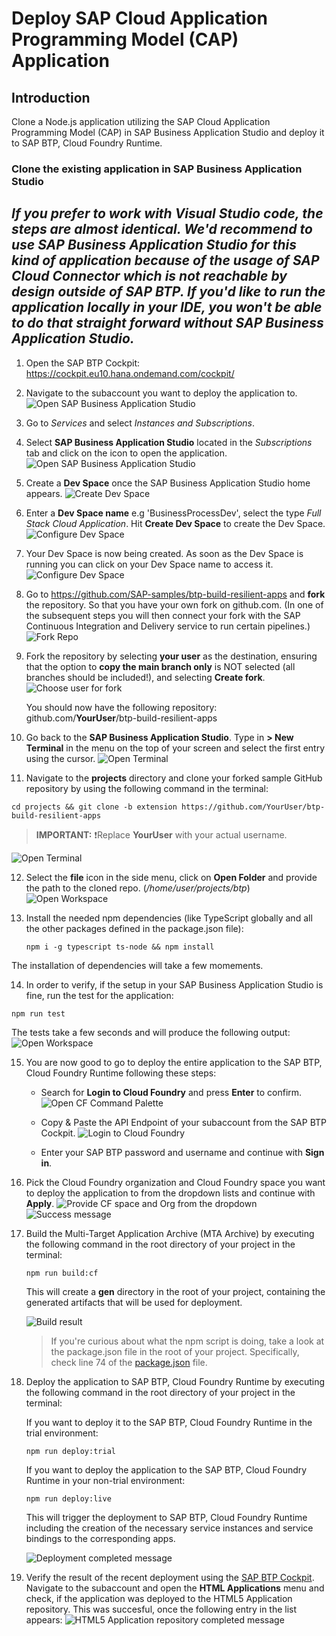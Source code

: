 # Deploy SAP Cloud Application Programming Model (CAP) Application

## Introduction

Clone a Node.js application utilizing the SAP Cloud Application Programming Model (CAP) in SAP Business Application Studio and deploy it to SAP BTP, Cloud Foundry Runtime.

### Clone the existing application in SAP Business Application Studio


*If you prefer to work with Visual Studio code, the steps are almost identical. We'd recommend to use SAP Business Application Studio for this kind of application because of the usage of SAP Cloud Connector which is not reachable by design outside of SAP BTP. If you'd like to run the application locally in your IDE, you won't be able to do that straight forward without SAP Business Application Studio.* 
---
1. Open the SAP BTP Cockpit: <https://cockpit.eu10.hana.ondemand.com/cockpit/>
2. Navigate to the subaccount you want to deploy the application to.
   ![Open SAP Business Application Studio](./images/open_subaccount.png)

3. Go to _Services_ and select _Instances and Subscriptions_.

4. Select **SAP Business Application Studio** located in the _Subscriptions_ tab and click on the icon to open the application.
   ![Open SAP Business Application Studio](./images/open_bas.png)

5. Create a **Dev Space** once the SAP Business Application Studio home appears.
   ![Create Dev Space](./images/dev-cap-app-3.png)

6. Enter a **Dev Space name** e.g 'BusinessProcessDev', select the type _Full Stack Cloud Application_. Hit **Create Dev Space** to create the Dev Space.
   ![Configure Dev Space](./images/dev-cap-app-4.png)

7. Your Dev Space is now being created. As soon as the Dev Space is running you can click on your Dev Space name to access it.
   ![Configure Dev Space](./images/open_devspace.png)

8. Go to <https://github.com/SAP-samples/btp-build-resilient-apps> and **fork** the repository. So that you have your own fork on github.com. (In one of the subsequent steps you will then connect your fork with the SAP Continuous Integration and Delivery service to run certain pipelines.)
   ![Fork Repo](./images/fork-repo.png)

9. Fork the repository by selecting **your user** as the destination, ensuring that the option to **copy the main branch only** is NOT selected (all branches should be included!), and selecting **Create fork**.
   ![Choose user for fork](./images/fork-repo-user.png)

   You should now have the following repository: github.com/**YourUser**/btp-build-resilient-apps

10. Go back to the **SAP Business Application Studio**. Type in **> New Terminal** in the menu on the top of your screen and select the first entry using the cursor.
    ![Open Terminal](./images/new_terminal.png)

11. Navigate to the **projects** directory and clone your forked sample GitHub repository by using the following command in the terminal:
   ```
   cd projects && git clone -b extension https://github.com/YourUser/btp-build-resilient-apps
   ```
   > **IMPORTANT:** ❗️Replace **YourUser** with your actual username.

   ![Open Terminal](./images/cd_and_clone.png)

12. Select the **file** icon in the side menu, click on **Open Folder** and provide the path to the cloned repo. (*/home/user/projects/btp*)
    ![Open Workspace](./images/open_folder.png)

13. Install the needed npm dependencies (like TypeScript globally and all the other packages defined in the package.json file):

    ```
    npm i -g typescript ts-node && npm install
    ```

   The installation of dependencies will take a few momements.

14. In order to verify, if the setup in your SAP Business Application Studio is fine, run the test for the application: 
   ```
   npm run test
   ```

   The tests take a few seconds and will produce the following output: 
   ![Open Workspace](./images/run_test_output.png)

15. You are now good to go to deploy the entire application to the SAP BTP, Cloud Foundry Runtime following these steps:

    - Search for **Login to Cloud Foundry** and press **Enter** to confirm.
      ![Open CF Command Palette](./images/login_cf.png)

    - Copy & Paste the API Endpoint of your subaccount from the SAP BTP Cockpit.
      ![Login to Cloud Foundry](./images/api_endpoint.png)

    - Enter your SAP BTP password and username and continue with **Sign in**. 

16. Pick the Cloud Foundry organization and Cloud Foundry space you want to deploy the application to from the dropdown lists and continue with **Apply**.
    ![Provide CF space and Org from the dropdown](./images/cf_space_org.png)
    ![Success message](./images/org_was_set.png)

17. Build the Multi-Target Application Archive (MTA Archive) by executing the following command in the root directory of your project in the terminal:
    ```
    npm run build:cf
    ```

    This will create a **gen** directory in the root of your project, containing the generated artifacts that will be used for deployment.

    ![Build result](./images/build_result.png)

    > If you're curious about what the npm script is doing, take a look at the package.json file in the root of your project. Specifically, check line 74 of the [package.json](../../package.json#L74) file.

18. Deploy the application to SAP BTP, Cloud Foundry Runtime by executing the following command in the root directory of your project in the terminal:

    If you want to deploy it to the SAP BTP, Cloud Foundry Runtime in the trial environment:
    ```
    npm run deploy:trial
    ```

    If you want to deploy the application to the SAP BTP, Cloud Foundry Runtime in your non-trial environment:
    ```
    npm run deploy:live
    ```

    This will trigger the deployment to SAP BTP, Cloud Foundry Runtime including the creation of the necessary service instances and service bindings to the corresponding apps.

    ![Deployment completed message](./images/deployment_completed.png)

19. Verify the result of the recent deployment using the [SAP BTP Cockpit](https://cockpit.eu10.hana.ondemand.com/cockpit/). Navigate to the subaccount and open the **HTML Applications** menu and check, if the application was deployed to the HTML5 Application repository. This was succesful, once the following entry in the list appears:
![HTML5 Application repository completed message](./images/html5_app.png)






